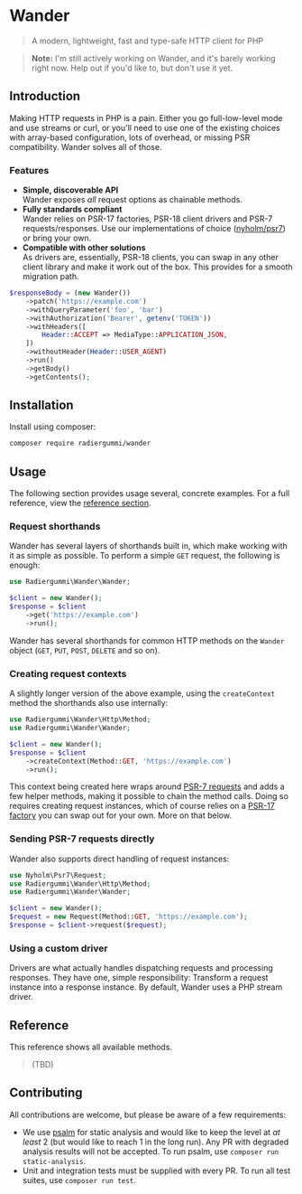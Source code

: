 Wander
======
> A modern, lightweight, fast and type-safe HTTP client for PHP

> **Note:** I'm still actively working on Wander, and it's barely working right now. Help out if you'd like to, but don't use it yet.

Introduction
------------
Making HTTP requests in PHP is a pain. Either you go full-low-level mode and use streams or curl, or you'll need to use one of the existing choices with array-based
configuration, lots of overhead, or missing PSR compatibility. Wander solves all of those.

### Features
 - **Simple, discoverable API**  
   Wander exposes _all_ request options as chainable methods.
 - **Fully standards compliant**  
   Wander relies on PSR-17 factories, PSR-18 client drivers and PSR-7 requests/responses. Use our implementations of choice 
   ([nyholm/psr7](https://github.com/nyholm/psr7)) or bring your own.
 - **Compatible with other solutions**  
   As drivers are, essentially, PSR-18 clients, you can swap in any other client library and make it work out of the box. This provides for a smooth migration path.

```php
$responseBody = (new Wander())
    ->patch('https://example.com')
    ->withQueryParameter('foo', 'bar')
    ->withAuthorization('Bearer', getenv('TOKEN'))
    ->withHeaders([
        Header::ACCEPT => MediaType::APPLICATION_JSON,
    ])
    ->withoutHeader(Header::USER_AGENT)
    ->run()
    ->getBody()
    ->getContents();
```

Installation
------------
Install using composer:
```bash
composer require radiergummi/wander
```

Usage
-----
The following section provides usage several, concrete examples. For a full reference, view the [reference section](#reference).

### Request shorthands
Wander has several layers of shorthands built in, which make working with it as simple as possible. To perform a simple `GET` request, the following is enough:
```php
use Radiergummi\Wander\Wander;

$client = new Wander();
$response = $client
    ->get('https://example.com')
    ->run();
```

Wander has several shorthands for common HTTP methods on the `Wander` object (`GET`, `PUT`, `POST`, `DELETE` and so on). 

### Creating request contexts
A slightly longer version of the above example, using the `createContext` method the shorthands also use internally:
```php
use Radiergummi\Wander\Http\Method;
use Radiergummi\Wander\Wander;

$client = new Wander();
$response = $client
    ->createContext(Method::GET, 'https://example.com')
    ->run();
```

This context being created here wraps around [PSR-7 requests](https://www.php-fig.org/psr/psr-7/) and adds a few helper methods, making it possible to chain the 
method calls. Doing so requires creating request instances, which of course relies on a [PSR-17 factory](https://www.php-fig.org/psr/psr-17/) you can swap out for 
your own. More on that below.

### Sending PSR-7 requests directly
Wander also supports direct handling of request instances:
```php
use Nyholm\Psr7\Request;
use Radiergummi\Wander\Http\Method;
use Radiergummi\Wander\Wander;

$client = new Wander();
$request = new Request(Method::GET, 'https://example.com');
$response = $client->request($request);
```

### Using a custom driver
Drivers are what actually handles dispatching requests and processing responses. They have one, simple responsibility: Transform a request instance into a response
instance. By default, Wander uses a PHP stream driver.

Reference
---------
This reference shows all available methods.

> (TBD)

Contributing
------------
All contributions are welcome, but please be aware of a few requirements:
 - We use [psalm](https://psalm.dev/) for static analysis and would like to keep the level at _at least_ 2 (but would like to reach 1 in the long run). Any PR with
   degraded analysis results will not be accepted. To run psalm, use `composer run static-analysis`.
 - Unit and integration tests must be supplied with every PR. To run all test suites, use `composer run test`.
